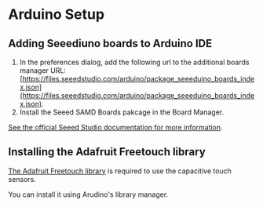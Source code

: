 # Arduino Setup

## Adding Seeediuno boards to Arduino IDE
1. In the preferences dialog, add the following url to the additional boards manager URL: [https://files.seeedstudio.com/arduino/package_seeeduino_boards_index.json](https://files.seeedstudio.com/arduino/package_seeeduino_boards_index.json).
2. Install the Seeed SAMD Boards pakcage in the Board Manager.

[See the official Seeed Studio documentation for more information](https://wiki.seeedstudio.com/Seeeduino-XIAO/#getting-started).

## Installing the Adafruit Freetouch library
[The Adafruit Freetouch library](https://github.com/adafruit/Adafruit_FreeTouch) is required to use the capacitive touch sensors. 

You can install it using Arudino's library manager.
